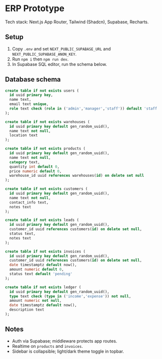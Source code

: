 # ERP Prototype

Tech stack: Next.js App Router, Tailwind (Shadcn), Supabase, Recharts.

## Setup
1. Copy `.env` and set `NEXT_PUBLIC_SUPABASE_URL` and `NEXT_PUBLIC_SUPABASE_ANON_KEY`.
2. Run `npm i` then `npm run dev`.
3. In Supabase SQL editor, run the schema below.

## Database schema
```sql
create table if not exists users (
  id uuid primary key,
  name text,
  email text unique,
  role text check (role in ('admin','manager','staff')) default 'staff'
);

create table if not exists warehouses (
  id uuid primary key default gen_random_uuid(),
  name text not null,
  location text
);

create table if not exists products (
  id uuid primary key default gen_random_uuid(),
  name text not null,
  category text,
  quantity int default 0,
  price numeric default 0,
  warehouse_id uuid references warehouses(id) on delete set null
);

create table if not exists customers (
  id uuid primary key default gen_random_uuid(),
  name text not null,
  contact_info text,
  notes text
);

create table if not exists leads (
  id uuid primary key default gen_random_uuid(),
  customer_id uuid references customers(id) on delete set null,
  status text,
  notes text
);

create table if not exists invoices (
  id uuid primary key default gen_random_uuid(),
  customer_id uuid references customers(id) on delete set null,
  date timestamptz default now(),
  amount numeric default 0,
  status text default 'pending'
);

create table if not exists ledger (
  id uuid primary key default gen_random_uuid(),
  type text check (type in ('income','expense')) not null,
  amount numeric not null,
  date timestamptz default now(),
  description text
);
```

## Notes
- Auth via Supabase; middleware protects app routes.
- Realtime on `products` and `invoices`.
- Sidebar is collapsible; light/dark theme toggle in topbar.
